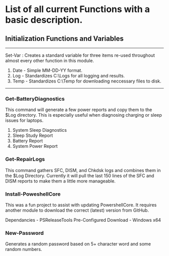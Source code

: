 # List of all current Functions with a basic description.


## Initialization Functions and Variables
---
Set-Var : Creates a standard variable for three items re-used throughout almost every other function in this module. 

1. Date - Simple MM-DD-YY format.
2. Log - Standardizes C:\Logs for all logging and results.
3. Temp - Standardizes C:\Temp for downloading neccessary files to disk.

---

### Get-BatteryDiagnostics

This command will generate a few power reports and copy them to the $Log directory. This is especially useful when diagnosing charging or sleep issues for laptops. 

1. System Sleep Diagnostics
2. Sleep Study Report
3. Battery Report 
4. System Power Report

### Get-RepairLogs

This command gathers SFC, DISM, and Chkdsk logs and combines them in the $Log Directory. Currently it will pull the last 150 lines of the SFC and DISM reports to make them a little more manageable. 

### Install-PoweshellCore

This was a fun project to assist with updating PowershellCore. It requires another module to download the correct (latest) version from GitHub. 

Dependancies - PSReleaseTools
Pre-Configured Download - Windows x64

### New-Password

Generates a random password based on 5+ character word and some random numbers.